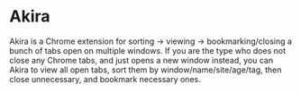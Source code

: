 # Akira

Akira is a Chrome extension for sorting -> viewing -> bookmarking/closing a bunch of tabs open on multiple windows. If you are the type who does not close any Chrome tabs, and just opens a new window instead, you can Akira to view all open tabs, sort them by window/name/site/age/tag, then close unnecessary, and bookmark necessary ones.
